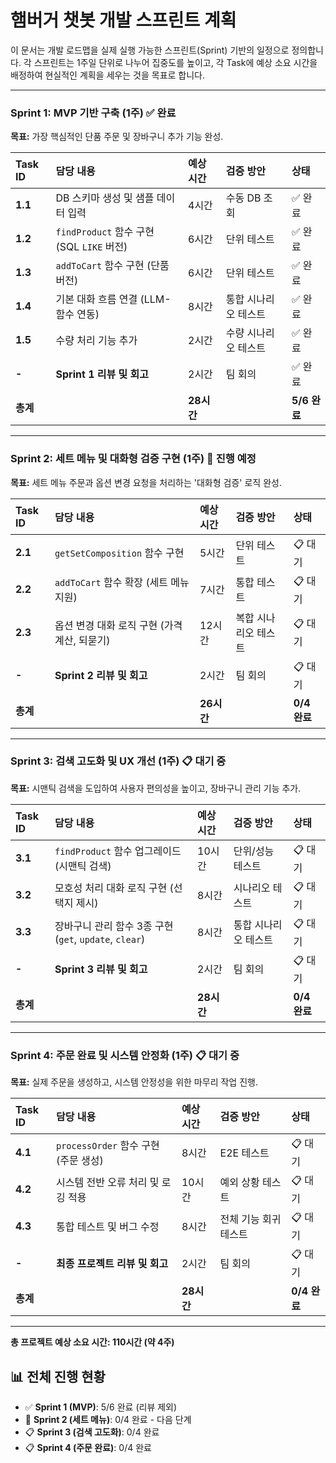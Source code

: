 # 햄버거 챗봇 개발 스프린트 계획

이 문서는 개발 로드맵을 실제 실행 가능한 스프린트(Sprint) 기반의 일정으로 정의합니다. 각 스프린트는 1주일 단위로 나누어 집중도를 높이고, 각 Task에 예상 소요 시간을 배정하여 현실적인 계획을 세우는 것을 목표로 합니다.

---

### **Sprint 1: MVP 기반 구축 (1주)** ✅ **완료**

**목표:** 가장 핵심적인 단품 주문 및 장바구니 추가 기능 완성.

| Task ID | 담당 내용                                  | 예상 시간 | 검증 방안             | 상태 |
| :------ | :----------------------------------------- | :-------- | :-------------------- | :--- |
| **1.1** | DB 스키마 생성 및 샘플 데이터 입력         | 4시간     | 수동 DB 조회          | ✅ 완료 |
| **1.2** | `findProduct` 함수 구현 (SQL `LIKE` 버전)    | 6시간     | 단위 테스트           | ✅ 완료 |
| **1.3** | `addToCart` 함수 구현 (단품 버전)          | 6시간     | 단위 테스트           | ✅ 완료 |
| **1.4** | 기본 대화 흐름 연결 (LLM-함수 연동)        | 8시간     | 통합 시나리오 테스트  | ✅ 완료 |
| **1.5** | 수량 처리 기능 추가                        | 2시간     | 수량 시나리오 테스트  | ✅ 완료 |
| **-** | **Sprint 1 리뷰 및 회고** | 2시간     | 팀 회의               | ✅ 완료 |
| **총계** |                                            | **28시간** |                       | **5/6 완료** |

---

### **Sprint 2: 세트 메뉴 및 대화형 검증 구현 (1주)** 🔄 **진행 예정**

**목표:** 세트 메뉴 주문과 옵션 변경 요청을 처리하는 '대화형 검증' 로직 완성.

| Task ID | 담당 내용                                  | 예상 시간 | 검증 방안             | 상태 |
| :------ | :----------------------------------------- | :-------- | :-------------------- | :--- |
| **2.1** | `getSetComposition` 함수 구현              | 5시간     | 단위 테스트           | 📋 대기 |
| **2.2** | `addToCart` 함수 확장 (세트 메뉴 지원)     | 7시간     | 통합 테스트           | 📋 대기 |
| **2.3** | 옵션 변경 대화 로직 구현 (가격 계산, 되묻기) | 12시간    | 복합 시나리오 테스트  | 📋 대기 |
| **-** | **Sprint 2 리뷰 및 회고** | 2시간     | 팀 회의               | 📋 대기 |
| **총계** |                                            | **26시간** |                       | **0/4 완료** |

---

### **Sprint 3: 검색 고도화 및 UX 개선 (1주)** 📋 **대기 중**

**목표:** 시맨틱 검색을 도입하여 사용자 편의성을 높이고, 장바구니 관리 기능 추가.

| Task ID | 담당 내용                                    | 예상 시간 | 검증 방안               | 상태 |
| :------ | :------------------------------------------- | :-------- | :---------------------- | :--- |
| **3.1** | `findProduct` 함수 업그레이드 (시맨틱 검색)  | 10시간    | 단위/성능 테스트        | 📋 대기 |
| **3.2** | 모호성 처리 대화 로직 구현 (선택지 제시)     | 8시간     | 시나리오 테스트         | 📋 대기 |
| **3.3** | 장바구니 관리 함수 3종 구현 (`get`, `update`, `clear`) | 8시간     | 통합 시나리오 테스트    | 📋 대기 |
| **-** | **Sprint 3 리뷰 및 회고** | 2시간     | 팀 회의                 | 📋 대기 |
| **총계** |                                              | **28시간** |                         | **0/4 완료** |

---

### **Sprint 4: 주문 완료 및 시스템 안정화 (1주)** 📋 **대기 중**

**목표:** 실제 주문을 생성하고, 시스템 안정성을 위한 마무리 작업 진행.

| Task ID | 담당 내용                                | 예상 시간 | 검증 방안             | 상태 |
| :------ | :--------------------------------------- | :-------- | :-------------------- | :--- |
| **4.1** | `processOrder` 함수 구현 (주문 생성)     | 8시간     | E2E 테스트            | 📋 대기 |
| **4.2** | 시스템 전반 오류 처리 및 로깅 적용       | 10시간    | 예외 상황 테스트      | 📋 대기 |
| **4.3** | 통합 테스트 및 버그 수정                 | 8시간     | 전체 기능 회귀 테스트 | 📋 대기 |
| **-** | **최종 프로젝트 리뷰 및 회고** | 2시간     | 팀 회의               | 📋 대기 |
| **총계** |                                          | **28시간** |                       | **0/4 완료** |

---

**총 프로젝트 예상 소요 시간: 110시간 (약 4주)**

## 📊 전체 진행 현황

- ✅ **Sprint 1 (MVP)**: 5/6 완료 (리뷰 제외)
- 🔄 **Sprint 2 (세트 메뉴)**: 0/4 완료 - 다음 단계
- 📋 **Sprint 3 (검색 고도화)**: 0/4 완료
- 📋 **Sprint 4 (주문 완료)**: 0/4 완료